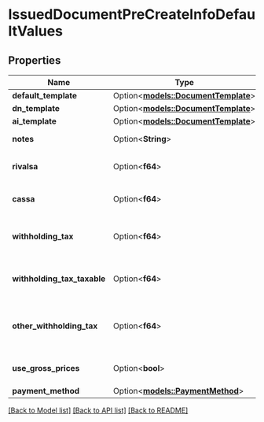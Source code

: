 # IssuedDocumentPreCreateInfoDefaultValues

## Properties

Name | Type | Description | Notes
------------ | ------------- | ------------- | -------------
**default_template** | Option<[**models::DocumentTemplate**](DocumentTemplate.md)> |  | [optional]
**dn_template** | Option<[**models::DocumentTemplate**](DocumentTemplate.md)> |  | [optional]
**ai_template** | Option<[**models::DocumentTemplate**](DocumentTemplate.md)> |  | [optional]
**notes** | Option<**String**> | Default notes. | [optional]
**rivalsa** | Option<**f64**> | Default rivalsa percentage. | [optional]
**cassa** | Option<**f64**> | Default cassa percentage. | [optional]
**withholding_tax** | Option<**f64**> | Default withholding tax percentage. | [optional]
**withholding_tax_taxable** | Option<**f64**> | Default withholding tax taxable percentage. | [optional]
**other_withholding_tax** | Option<**f64**> | Default other withholding tax percentage. | [optional]
**use_gross_prices** | Option<**bool**> | Use gross price by default. | [optional]
**payment_method** | Option<[**models::PaymentMethod**](PaymentMethod.md)> |  | [optional]

[[Back to Model list]](../README.md#documentation-for-models) [[Back to API list]](../README.md#documentation-for-api-endpoints) [[Back to README]](../README.md)


